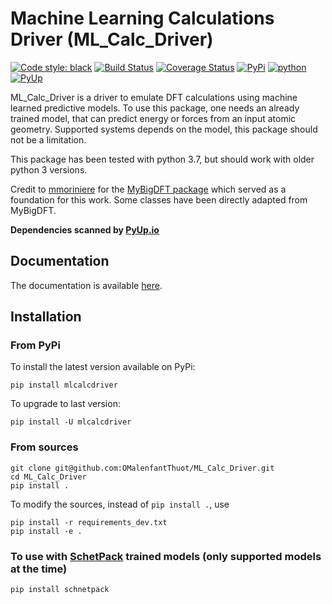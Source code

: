 # Machine Learning Calculations Driver (ML\_Calc\_Driver)

[![Code style: black](https://img.shields.io/badge/code%20style-black-000000.svg)](https://github.com/python/black)
[![Build Status](https://travis-ci.org/OMalenfantThuot/ML_Calc_Driver.svg?branch=master&kill_cache=1)](https://travis-ci.org/OMalenfantThuot/ML_Calc_Driver)
[![Coverage Status](https://coveralls.io/repos/github/OMalenfantThuot/ML_Calc_Driver/badge.svg?branch=master&kill_cache=1)](https://coveralls.io/github/OMalenfantThuot/ML_Calc_Driver)
[![PyPi](https://img.shields.io/pypi/v/mlcalcdriver.svg?kill_cache=1)](https://pypi.org/project/mlcalcdriver/)
[![python](https://img.shields.io/pypi/pyversions/mlcalcdriver.svg)](https://www.python.org/)
[![PyUp](https://pyup.io/repos/github/OMalenfantThuot/ML_Calc_Driver/shield.svg?kill_cache=1)](https://pyup.io/repos/github/OMalenfantThuot/ML_Calc_Driver)

ML\_Calc\_Driver is a driver to emulate DFT calculations using machine learned predictive models.
To use this package, one needs an already trained model, that can predict energy or forces from an input atomic geometry.
Supported systems depends on the model, this package should not be a limitation.

This package has been tested with python 3.7, but should work with older python 3 versions.

Credit to [mmoriniere](https://gitlab.com/mmoriniere) for the [MyBigDFT package](https://gitlab.com/mmoriniere/MyBigDFT)
which served as a foundation for this work. Some classes have been directly adapted from MyBigDFT.

**Dependencies scanned by [PyUp.io](https://pyup.io/)**

## Documentation

The documentation is available [here](https://omalenfantthuot.github.io/ML_Calc_Driver/).

## Installation

### From PyPi

To install the latest version available on PyPi:

`pip install mlcalcdriver`

To upgrade to last version:

`pip install -U mlcalcdriver`

### From sources

```
git clone git@github.com:OMalenfantThuot/ML_Calc_Driver.git
cd ML_Calc_Driver
pip install .
```

To modify the sources, instead of `pip install .`, use

```
pip install -r requirements_dev.txt
pip install -e .
```

### To use with [SchetPack](https://github.com/atomistic-machine-learning/schnetpack) trained models (only supported models at the time)

`pip install schnetpack`
